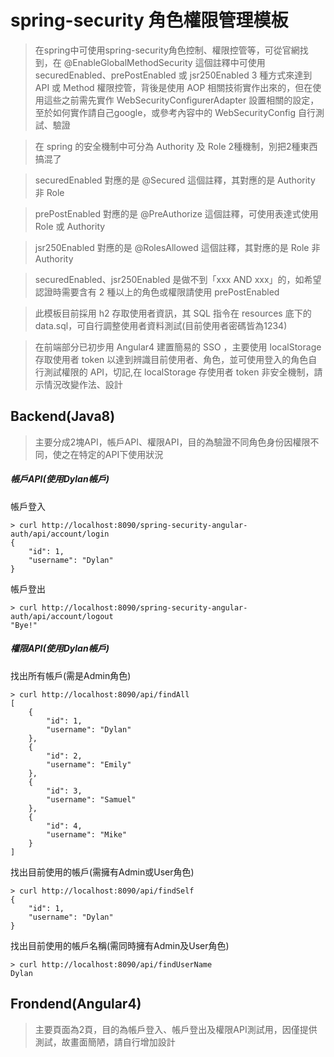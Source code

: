 # spring-security 角色權限管理模板
> 在spring中可使用spring-security角色控制、權限控管等，可從官網找到，在 @EnableGlobalMethodSecurity 這個註釋中可使用securedEnabled、prePostEnabled 或 jsr250Enabled 3 種方式來達到 API 或 Method 權限控管，背後是使用 AOP 相關技術實作出來的，但在使用這些之前需先實作 WebSecurityConfigurerAdapter 設置相關的設定，至於如何實作請自己google，或參考內容中的 WebSecurityConfig 自行測試、驗證

> 在 spring 的安全機制中可分為 Authority 及 Role 2種機制，別把2種東西搞混了

> securedEnabled 對應的是 @Secured 這個註釋，其對應的是 Authority 非 Role 

> prePostEnabled 對應的是 @PreAuthorize 這個註釋，可使用表達式使用 Role 或 Authority

> jsr250Enabled 對應的是 @RolesAllowed 這個註釋，其對應的是 Role 非 Authority 

> securedEnabled、jsr250Enabled 是做不到「xxx AND xxx」的，如希望認證時需要含有 2 種以上的角色或權限請使用 prePostEnabled

> 此模板目前採用 h2 存取使用者資訊，其 SQL 指令在 resources 底下的 data.sql，可自行調整使用者資料測試(目前使用者密碼皆為1234)

> 在前端部分已初步用 Angular4 建置簡易的 SSO ，主要使用 localStorage 存取使用者 token 以達到辨識目前使用者、角色，並可使用登入的角色自行測試權限的 API，切記,在 localStorage 存使用者 token 非安全機制，請示情況改變作法、設計

## Backend(Java8)
> 主要分成2塊API，帳戶API、權限API，目的為驗證不同角色身份因權限不同，使之在特定的API下使用狀況
> 
##### 帳戶API(使用Dylan帳戶)
帳戶登入
```
> curl http://localhost:8090/spring-security-angular-auth/api/account/login
{
    "id": 1,
    "username": "Dylan"
}
```
帳戶登出
```
> curl http://localhost:8090/spring-security-angular-auth/api/account/logout
"Bye!"
```

##### 權限API(使用Dylan帳戶)
找出所有帳戶(需是Admin角色)
```
> curl http://localhost:8090/api/findAll
[
    {
        "id": 1,
        "username": "Dylan"
    },
    {
        "id": 2,
        "username": "Emily"
    },
    {
        "id": 3,
        "username": "Samuel"
    },
    {
        "id": 4,
        "username": "Mike"
    }
]
```
找出目前使用的帳戶(需擁有Admin或User角色)
```
> curl http://localhost:8090/api/findSelf
{
    "id": 1,
    "username": "Dylan"
}
```
找出目前使用的帳戶名稱(需同時擁有Admin及User角色)
```
> curl http://localhost:8090/api/findUserName
Dylan
```

## Frondend(Angular4)
> 主要頁面為2頁，目的為帳戶登入、帳戶登出及權限API測試用，因僅提供測試，故畫面簡陋，請自行增加設計

